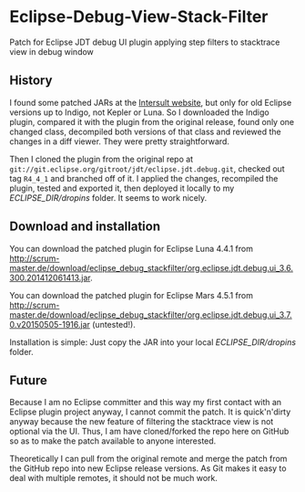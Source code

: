 Eclipse-Debug-View-Stack-Filter
===============================

Patch for Eclipse JDT debug UI plugin applying step filters to stacktrace view in debug window

## History

I found some patched JARs at the [Intersult website](https://www.intersult.com/wiki/page/Eclipse%20stackfilter%20plugin),
but only for old Eclipse versions up to Indigo, not Kepler or Luna. So I downloaded the Indigo plugin, compared it with
the plugin from the original release, found only one changed class, decompiled both versions of that class and reviewed
the changes in a diff viewer. They were pretty straightforward.

Then I cloned the plugin from the original repo at `git://git.eclipse.org/gitroot/jdt/eclipse.jdt.debug.git`, checked out
tag `R4_4_1` and branched off of it. I applied the changes, recompiled the plugin, tested and exported it, then deployed it
locally to my *ECLIPSE_DIR/dropins* folder. It seems to work nicely.

## Download and installation

You can download the patched plugin for Eclipse Luna 4.4.1 from http://scrum-master.de/download/eclipse_debug_stackfilter/org.eclipse.jdt.debug.ui_3.6.300.201412061413.jar.

You can download the patched plugin for Eclipse Mars 4.5.1 from http://scrum-master.de/download/eclipse_debug_stackfilter/org.eclipse.jdt.debug.ui_3.7.0.v20150505-1916.jar (untested!).

Installation is simple: Just copy the JAR into your local *ECLIPSE_DIR/dropins* folder.

## Future

Because I am no Eclipse committer and this way my first contact with an Eclipse plugin project anyway, I cannot commit
the patch. It is quick'n'dirty anyway because the new feature of filtering the stacktrace view is not optional via the UI.
Thus, I am have cloned/forked the repo here on GitHub so as to make the patch available to anyone interested.

Theoretically I can pull from the original remote and merge the patch from the GitHub repo into new Eclipse release 
versions. As Git makes it easy to deal with multiple remotes, it should not be much work.
